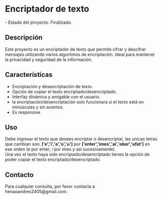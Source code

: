 <h1>Encriptador de texto</h1>
- Estado del proyecto: Finalizado.

<h2>Descripción</h2>
Este proyecto es un encriptador de texto que permite cifrar y descifrar mensajes utilizando varios algoritmos de encriptación. Ideal para mantener la privacidad y seguridad de la información.

<h2>Características</h2>
<ul>
  <li>Encriptación y desencriptación de texto.</li>
  <li>Opción de copiar el texto encriptado/desencriptado.</li>
  <li>Interfaz dinámica y amigable con el usuario.</li>
  <li>la encriptación/desencriptación solo funcionara si el texto está en minúsculas y sin acentos.</li>
  <li>Es responsive.</li>
</ul>

<h2>Uso</h2>
Debe ingresar el texto que desees encriptar o desencriptar, las unicas letras que cambian son:
<strong>['e','i','a','o','u']</strong> por <strong>['enter','imes','ai','ober','ufat']</strong> en ese orden (e por enter, i por imes y asi sucesivamente).
<br>
Una vez el texto haya sido encriptado/desencriptado tienes la opción de poder copiar el texto encriptado/desencriptado.

<h2>Contacto</h2>
Para cualquier consulta, por favor contacta a henaoandres2405@gmail.com.
